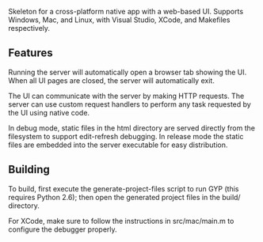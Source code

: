 Skeleton for a cross-platform native app with a web-based UI. Supports
Windows, Mac, and Linux, with Visual Studio, XCode, and Makefiles respectively.

## Features

Running the server will automatically open a browser tab showing the UI.
When all UI pages are closed, the server will automatically exit.

The UI can communicate with the server by making HTTP requests. The server can
use custom request handlers to perform any task requested by the UI using native
code.

In debug mode, static files in the html directory are served directly from the
filesystem to support edit-refresh debugging. In release mode the static files
are embedded into the server executable for easy distribution.

## Building

To build, first execute the generate-project-files script to run GYP (this
requires Python 2.6); then open the generated project files in the build/
directory.

For XCode, make sure to follow the instructions in src/mac/main.m to configure
the debugger properly.
